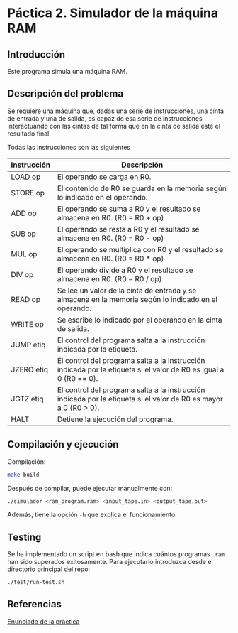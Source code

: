 # Páctica 2. Simulador de la máquina RAM

## Introducción

Este programa simula una máquina RAM.

## Descripción del problema

Se requiere una máquina que, dadas una serie de instrucciones, una cinta de entrada y una de salida, es capaz de esa serie de instrucciones interactuando con las cintas de tal forma que en la cinta de salida esté el resultado final.  

Todas las instrucciones son las siguientes

| Instrucción | Descripción                                                                                                       |
| ----------- | ----------------------------------------------------------------------------------------------------------------- |
| LOAD op     | El operando se carga en R0.                                                                                       |
| STORE op    | El contenido de R0 se guarda en la memoria según lo indicado en el operando.                                      |
| ADD op      | El operando se suma a R0 y el resultado se almacena en R0. (R0 = R0 + op)                                         |
| SUB op      | El operando se resta a R0 y el resultado se almacena en R0. (R0 = R0 - op)                                        |
| MUL op      | El operando se multiplica con R0 y el resultado se almacena en R0. (R0 = R0 * op)                                 |
| DIV op      | El operando divide a R0 y el resultado se almacena en R0. (R0 = R0 / op)                                          |
| READ op     | Se lee un valor de la cinta de entrada y se almacena en la memoria según lo indicado en el operando.              |
| WRITE op    | Se escribe lo indicado por el operando en la cinta de salida.                                                     |
| JUMP etiq   | El control del programa salta a la instrucción indicada por la etiqueta.                                          |
| JZERO etiq  | El control del programa salta a la instrucción indicada por la etiqueta si el valor de R0 es igual a 0 (R0 == 0). |
| JGTZ etiq   | El control del programa salta a la instrucción indicada por la etiqueta si el valor de R0 es mayor a 0 (R0 > 0).  |
| HALT        | Detiene la ejecución del programa.                                                                                |

## Compilación y ejecución

Compilación:  

```bash
make build
```  

Después de compilar, puede ejecutar manualmente con:

```bash
./simulador <ram_program.ram> <input_tape.in> <output_tape.out>
```  

Además, tiene la opción `-h` que explica el funcionamiento.

## Testing

Se ha implementado un script en bash que indica cuántos programas `.ram` han sido superados exitosamente. Para ejecutarlo introduzca desde el directorio principal del repo:

```bash
./test/run-test.sh
```

## Referencias

[Enunciado de la práctica](https://docs.google.com/document/d/1jM_UtvDmwduBbYUTXiBLwrSr8lhHu-EyYwaIdUIMd_A/edit?usp=sharing)  
